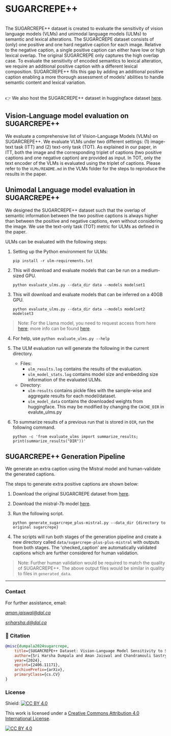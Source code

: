 # SUGARCREPE++
<br>
The SUGARCREPE++ dataset is created to evaluate the sensitivity of vision language models (VLMs) and unimodal language models (ULMs) to semantic and lexical alterations. The SUGARCREPE dataset consists of (only) one positive and one hard negative caption for each image. Relative to the negative caption, a single positive caption can either have low or high lexical overlap. The original SUGARCREPE only captures the high overlap case. To evaluate the sensitivity of encoded semantics to lexical alteration, we require an additional positive caption with a different lexical composition. SUGARCREPE++ fills this gap by adding an additional positive caption enabling a more thorough assessment of models’ abilities to handle semantic content
and lexical variation.<br /> <br /> 

:point_right: We also host the SUGARCREPE++ dataset in huggingface dataset [here](https://huggingface.co/datasets/Aman-J/SugarCrepe_pp).

## Vision-Language model evaluation on SUGARCREPE++

We evaluate a comprehensive list of Vision-Language Models (VLMs) on SUGARCREPE++. We evaluate VLMs under two different settings: (1) image-text task (ITT) and (2) text-only task (TOT). As explained in our paper, in ITT, both the image and the corresponding triplet of captions (two positive captions and one negative caption) are provided as input. In TOT, only the text encoder of the VLMs is evaluated using the triplet of captions. Please refer to the `VLMs/README.md` in the VLMs folder for the steps to reproduce the results in the paper.

## Unimodal Language model evaluation in SUGARCREPE++

We designed the SUGARCREPE++ dataset such that the overlap of semantic information between the two positive captions is always higher than between the positive and negative captions, even without considering the image. We use the text-only task (TOT) metric for ULMs as defined in the paper.

ULMs can be evaluated with the following steps:

1. Setting up the Python environment for ULMs:

   `pip install -r ulm-requirements.txt`

3. This will download and evaluate models that can be run on a medium-sized GPU.

   `python evaluate_ulms.py --data_dir data --models modelset1`

4. This will download and evaluate models that can be inferred on a 40GB GPU.

   `python evaluate_ulms.py --data_dir data --models modelset2 modelset3`

> Note: For the Llama model, you need to request access from here [here](https://llama.meta.com/llama-downloads/); more info can be found [here](https://huggingface.co/SeanLee97/angle-llama-7b-nli-v2).

4. For help, use `python evaluate_ulms.py --help`
5. The ULM evaluation run will generate the following in the current directory.
    * Files:
        * `ulm_results.log` contains the results of the evaluation.
        * `ulm_model_stats.log` contains model size and embedding size information of the evaluated ULMs.
    * Directory:
        * `ulm-results` contains pickle files with the sample-wise and aggregate results for each model/dataset.
        * `ulm_model_data` contains the downloaded weights from huggingface. This may be modified by changing the `CACHE_DIR` in evalute\_ulms.py
6. To summarize results of a previous run that is stored in `DIR`, run the following command.

    `python -c 'from evaluate_ulms import summarize_results; print(summarize_results("DIR"))'`

## SUGARCREPE++ Generation Pipeline

We generate an extra caption using the Mistral model and human-validate the generated captions.

The steps to generate extra positive captions are shown below:

1. Download the original SUGARCREPE dataset from [here](https://github.com/RAIVNLab/sugar-crepe/tree/main/data).
2. Download the mistral-7b model [here](https://huggingface.co/mistralai/Mistral-7B-Instruct-v0.1).
3. Run the following script.

    `python generate_sugarcrepe_plus-mistral.py --data_dir {directory to original sugarcrepe}`

4. The scripts will run both stages of the generation pipeline and create a new directory called `data/sugarcrepe-plus-plus-mistral` with outputs from both stages. The 'checked\_caption' are automatically validated captions which are further considered for human validation.

> Note: Further human validation would be required to match the quality of SUGARCREPE++. The above output files would be similar in quality to files in `generated_data`.

- - -

### Contact

For further assistance, email: 

*aman.jaiswal@dal.ca*

*sriharsha.d@dal.ca*

### 📎 Citation
```bibtex
@misc{dumpala2024sugarcrepe,
    title={SUGARCREPE++ Dataset: Vision-Language Model Sensitivity to Semantic and Lexical Alterations},
    author={Sri Harsha Dumpala and Aman Jaiswal and Chandramouli Sastry and Evangelos Milios and Sageev Oore and Hassan Sajjad},
    year={2024},
    eprint={2406.11171},
    archivePrefix={arXiv},
    primaryClass={cs.CV}
}
```

### License

Shield: [![CC BY 4.0](https://img.shields.io/badge/License-CC%20BY%204.0-lightgrey.svg)](http://creativecommons.org/licenses/by/4.0/)

This work is licensed under a [Creative Commons Attribution 4.0 International License](http://creativecommons.org/licenses/by/4.0/).

[![CC BY 4.0](https://i.creativecommons.org/l/by/4.0/88x31.png)](http://creativecommons.org/licenses/by/4.0/)
